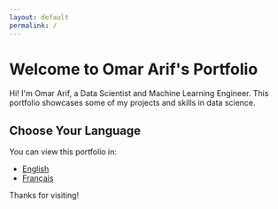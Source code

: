 ```yaml
---
layout: default
permalink: /
---
```


# Welcome to Omar Arif's Portfolio

Hi! I'm Omar Arif, a Data Scientist and Machine Learning Engineer. This portfolio showcases some of my projects and skills in data science.

## Choose Your Language

You can view this portfolio in:
- [English](/en/)
- [Français](/fr/)

Thanks for visiting!
